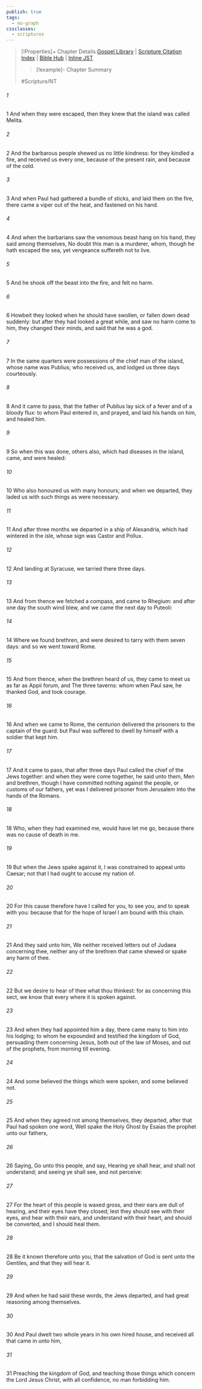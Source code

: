 ```yaml
---
publish: true
tags:
  - no-graph
cssclasses:
  - scriptures
---
```

>[!Properties]+ Chapter Details
>[Gospel Library](https://churchofjesuschrist.org/study/scriptures/nt/acts/28?lang=eng)    |    [Scripture Citation Index](https://scriptures.byu.edu/#0901c::c0901c)    |    [Bible Hub](https://biblehub.com/acts/28.htm)    |    [Inline JST](https://scripturetoolbox.com/html/ic/Acts/28.html)
>>[!example]- Chapter Summary
>> 
> 
>
>#Scripture/NT
###### 1
1 And when they were escaped, then they knew that the island was called Melita.
###### 2
2 And the barbarous people shewed us no little kindness: for they kindled a fire, and received us every one, because of the present rain, and because of the cold.
###### 3
3 And when Paul had gathered a bundle of sticks, and laid them on the fire, there came a viper out of the heat, and fastened on his hand.
###### 4
4 And when the barbarians saw the venomous beast hang on his hand, they said among themselves, No doubt this man is a murderer, whom, though he hath escaped the sea, yet vengeance suffereth not to live.
###### 5
5 And he shook off the beast into the fire, and felt no harm.
###### 6
6 Howbeit they looked when he should have swollen, or fallen down dead suddenly: but after they had looked a great while, and saw no harm come to him, they changed their minds, and said that he was a god.
###### 7
7 In the same quarters were possessions of the chief man of the island, whose name was Publius; who received us, and lodged us three days courteously.
###### 8
8 And it came to pass, that the father of Publius lay sick of a fever and of a bloody flux: to whom Paul entered in, and prayed, and laid his hands on him, and healed him.
###### 9
9 So when this was done, others also, which had diseases in the island, came, and were healed:
###### 10
10 Who also honoured us with many honours; and when we departed, they laded us with such things as were necessary.
###### 11
11 And after three months we departed in a ship of Alexandria, which had wintered in the isle, whose sign was Castor and Pollux.
###### 12
12 And landing at Syracuse, we tarried there three days.
###### 13
13 And from thence we fetched a compass, and came to Rhegium: and after one day the south wind blew, and we came the next day to Puteoli:
###### 14
14 Where we found brethren, and were desired to tarry with them seven days: and so we went toward Rome.
###### 15
15 And from thence, when the brethren heard of us, they came to meet us as far as Appii forum, and The three taverns: whom when Paul saw, he thanked God, and took courage.
###### 16
16 And when we came to Rome, the centurion delivered the prisoners to the captain of the guard: but Paul was suffered to dwell by himself with a soldier that kept him.
###### 17
17 And it came to pass, that after three days Paul called the chief of the Jews together: and when they were come together, he said unto them, Men and brethren, though I have committed nothing against the people, or customs of our fathers, yet was I delivered prisoner from Jerusalem into the hands of the Romans.
###### 18
18 Who, when they had examined me, would have let me go, because there was no cause of death in me.
###### 19
19 But when the Jews spake against it, I was constrained to appeal unto Caesar; not that I had ought to accuse my nation of.
###### 20
20 For this cause therefore have I called for you, to see you, and to speak with you: because that for the hope of Israel I am bound with this chain.
###### 21
21 And they said unto him, We neither received letters out of Judaea concerning thee, neither any of the brethren that came shewed or spake any harm of thee.
###### 22
22 But we desire to hear of thee what thou thinkest: for as concerning this sect, we know that every where it is spoken against.
###### 23
23 And when they had appointed him a day, there came many to him into his lodging; to whom he expounded and testified the kingdom of God, persuading them concerning Jesus, both out of the law of Moses, and out of the prophets, from morning till evening.
###### 24
24 And some believed the things which were spoken, and some believed not.
###### 25
25 And when they agreed not among themselves, they departed, after that Paul had spoken one word, Well spake the Holy Ghost by Esaias the prophet unto our fathers,
###### 26
26 Saying, Go unto this people, and say, Hearing ye shall hear, and shall not understand; and seeing ye shall see, and not perceive:
###### 27
27 For the heart of this people is waxed gross, and their ears are dull of hearing, and their eyes have they closed; lest they should see with their eyes, and hear with their ears, and understand with their heart, and should be converted, and I should heal them.
###### 28
28 Be it known therefore unto you, that the salvation of God is sent unto the Gentiles, and that they will hear it.
###### 29
29 And when he had said these words, the Jews departed, and had great reasoning among themselves.
###### 30
30 And Paul dwelt two whole years in his own hired house, and received all that came in unto him,
###### 31
31 Preaching the kingdom of God, and teaching those things which concern the Lord Jesus Christ, with all confidence, no man forbidding him.

